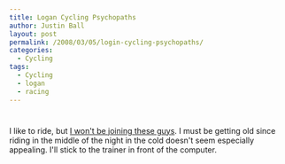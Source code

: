 ```yaml
---
title: Logan Cycling Psychopaths
author: Justin Ball
layout: post
permalink: /2008/03/05/login-cycling-psychopaths/
categories:
  - Cycling
tags:
  - Cycling
  - logan
  - racing
---
```

# 

I like to ride, but [I won't be joining these guys][1]. I must be getting old since riding in the middle of the night in the cold doesn't seem especially appealing. I'll stick to the trainer in front of the computer.

 [1]: http://hjnews.townnews.com/articles/2008/03/04/news/news01.txt